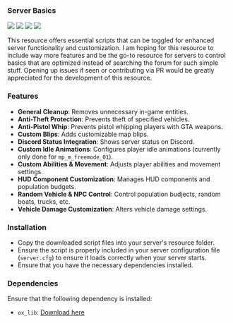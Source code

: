 ### Server Basics
![](https://img.shields.io/github/downloads/vanishdevs/vanish_basics/total?logo=github)
![](https://img.shields.io/github/downloads/vanishdevs/vanish_basics/latest/total?logo=github)
![](https://img.shields.io/github/contributors/vanishdevs/vanish_basics?logo=github)
![](https://img.shields.io/github/v/release/vanishdevs/vanish_basics?logo=github)

This resource offers essential scripts that can be toggled for enhanced server functionality and customization. I am hoping for this resource to include way more features and be the go-to resource for servers to control basics that are optimized instead of searching the forum for such simple stuff. Opening up issues if seen or contributing via PR would be greatly appreciated for the development of this resource.

### Features

- **General Cleanup**: Removes unnecessary in-game entities.
- **Anti-Theft Protection**: Prevents theft of specified vehicles.
- **Anti-Pistol Whip**: Prevents pistol whipping players with GTA weapons.
- **Custom Blips**: Adds customizable map blips.
- **Discord Status Integration**: Shows server status on Discord.
- **Custom Idle Animations**: Configures player idle animations (currently only done for `mp_m_freemode_01`).
- **Custom Abilities & Movement**: Adjusts player abilities and movement settings.
- **HUD Component Customization**: Manages HUD components and population budgets.
- **Random Vehicle & NPC Control**: Control population budjects, random boats, trucks, etc.
- **Vehicle Damage Customization**: Alters vehicle damage settings.

### Installation

- Copy the downloaded script files into your server's resource folder.
- Ensure the script is properly included in your server configuration file (`server.cfg`) to ensure it loads correctly when your server starts.
- Ensure that you have the necessary dependencies installed.

### Dependencies

Ensure that the following dependency is installed:

- `ox_lib`: [Download here](https://github.com/overextended/ox_lib.git)

